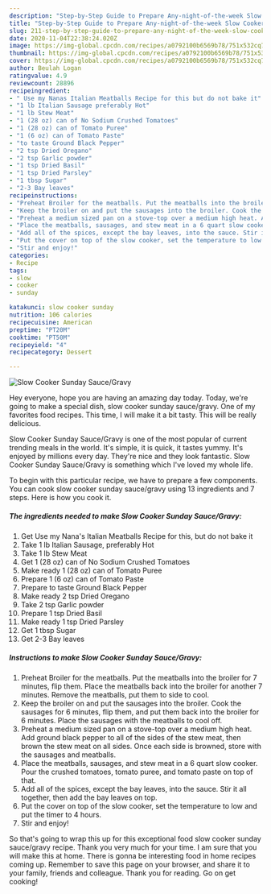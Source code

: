 ```yaml
---
description: "Step-by-Step Guide to Prepare Any-night-of-the-week Slow Cooker Sunday Sauce/Gravy"
title: "Step-by-Step Guide to Prepare Any-night-of-the-week Slow Cooker Sunday Sauce/Gravy"
slug: 211-step-by-step-guide-to-prepare-any-night-of-the-week-slow-cooker-sunday-sauce-gravy
date: 2020-11-04T22:38:24.020Z
image: https://img-global.cpcdn.com/recipes/a0792100b6569b78/751x532cq70/slow-cooker-sunday-saucegravy-recipe-main-photo.jpg
thumbnail: https://img-global.cpcdn.com/recipes/a0792100b6569b78/751x532cq70/slow-cooker-sunday-saucegravy-recipe-main-photo.jpg
cover: https://img-global.cpcdn.com/recipes/a0792100b6569b78/751x532cq70/slow-cooker-sunday-saucegravy-recipe-main-photo.jpg
author: Beulah Logan
ratingvalue: 4.9
reviewcount: 28896
recipeingredient:
- " Use my Nanas Italian Meatballs Recipe for this but do not bake it"
- "1 lb Italian Sausage preferably Hot"
- "1 lb Stew Meat"
- "1 (28 oz) can of No Sodium Crushed Tomatoes"
- "1 (28 oz) can of Tomato Puree"
- "1 (6 oz) can of Tomato Paste"
- "to taste Ground Black Pepper"
- "2 tsp Dried Oregano"
- "2 tsp Garlic powder"
- "1 tsp Dried Basil"
- "1 tsp Dried Parsley"
- "1 tbsp Sugar"
- "2-3 Bay leaves"
recipeinstructions:
- "Preheat Broiler for the meatballs. Put the meatballs into the broiler for 7 minutes, flip them. Place the meatballs back into the broiler for another 7 minutes. Remove the meatballs, put them to side to cool."
- "Keep the broiler on and put the sausages into the broiler. Cook the sausages for 6 minutes, flip them, and put them back into the broiler for 6 minutes. Place the sausages with the meatballs to cool off."
- "Preheat a medium sized pan on a stove-top over a medium high heat. Add ground black pepper to all of the sides of the stew meat, then brown the stew meat on all sides. Once each side is browned, store with the sausages and meatballs."
- "Place the meatballs, sausages, and stew meat in a 6 quart slow cooker. Pour the crushed tomatoes, tomato puree, and tomato paste on top of that."
- "Add all of the spices, except the bay leaves, into the sauce. Stir it all together, then add the bay leaves on top."
- "Put the cover on top of the slow cooker, set the temperature to low and put the timer to 4 hours."
- "Stir and enjoy!"
categories:
- Recipe
tags:
- slow
- cooker
- sunday

katakunci: slow cooker sunday 
nutrition: 106 calories
recipecuisine: American
preptime: "PT20M"
cooktime: "PT50M"
recipeyield: "4"
recipecategory: Dessert

---
```



![Slow Cooker Sunday Sauce/Gravy](https://img-global.cpcdn.com/recipes/a0792100b6569b78/751x532cq70/slow-cooker-sunday-saucegravy-recipe-main-photo.jpg)

Hey everyone, hope you are having an amazing day today. Today, we're going to make a special dish, slow cooker sunday sauce/gravy. One of my favorites food recipes. This time, I will make it a bit tasty. This will be really delicious.



Slow Cooker Sunday Sauce/Gravy is one of the most popular of current trending meals in the world. It's simple, it is quick, it tastes yummy. It's enjoyed by millions every day. They're nice and they look fantastic. Slow Cooker Sunday Sauce/Gravy is something which I've loved my whole life.


To begin with this particular recipe, we have to prepare a few components. You can cook slow cooker sunday sauce/gravy using 13 ingredients and 7 steps. Here is how you cook it.

<!--inarticleads1-->

##### The ingredients needed to make Slow Cooker Sunday Sauce/Gravy:

1. Get  Use my Nana&#39;s Italian Meatballs Recipe for this, but do not bake it
1. Take 1 lb Italian Sausage, preferably Hot
1. Take 1 lb Stew Meat
1. Get 1 (28 oz) can of No Sodium Crushed Tomatoes
1. Make ready 1 (28 oz) can of Tomato Puree
1. Prepare 1 (6 oz) can of Tomato Paste
1. Prepare to taste Ground Black Pepper
1. Make ready 2 tsp Dried Oregano
1. Take 2 tsp Garlic powder
1. Prepare 1 tsp Dried Basil
1. Make ready 1 tsp Dried Parsley
1. Get 1 tbsp Sugar
1. Get 2-3 Bay leaves




<!--inarticleads2-->

##### Instructions to make Slow Cooker Sunday Sauce/Gravy:

1. Preheat Broiler for the meatballs. Put the meatballs into the broiler for 7 minutes, flip them. Place the meatballs back into the broiler for another 7 minutes. Remove the meatballs, put them to side to cool.
1. Keep the broiler on and put the sausages into the broiler. Cook the sausages for 6 minutes, flip them, and put them back into the broiler for 6 minutes. Place the sausages with the meatballs to cool off.
1. Preheat a medium sized pan on a stove-top over a medium high heat. Add ground black pepper to all of the sides of the stew meat, then brown the stew meat on all sides. Once each side is browned, store with the sausages and meatballs.
1. Place the meatballs, sausages, and stew meat in a 6 quart slow cooker. Pour the crushed tomatoes, tomato puree, and tomato paste on top of that.
1. Add all of the spices, except the bay leaves, into the sauce. Stir it all together, then add the bay leaves on top.
1. Put the cover on top of the slow cooker, set the temperature to low and put the timer to 4 hours.
1. Stir and enjoy!




So that's going to wrap this up for this exceptional food slow cooker sunday sauce/gravy recipe. Thank you very much for your time. I am sure that you will make this at home. There is gonna be interesting food in home recipes coming up. Remember to save this page on your browser, and share it to your family, friends and colleague. Thank you for reading. Go on get cooking!

